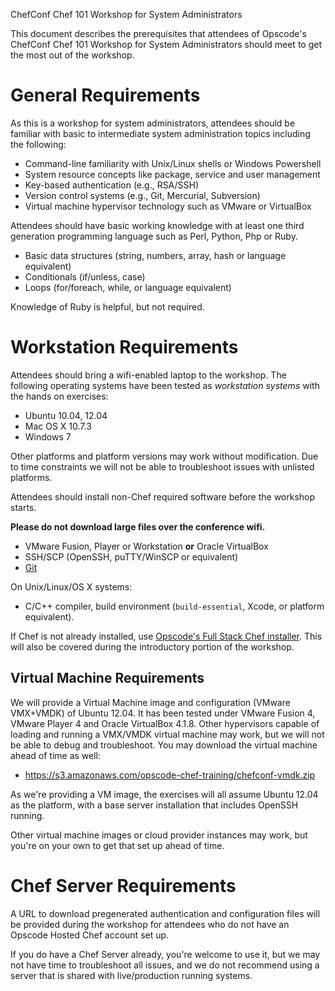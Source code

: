 ChefConf Chef 101 Workshop for System Administrators

This document describes the prerequisites that attendees of Opscode's
ChefConf Chef 101 Workshop for System Administrators should meet to
get the most out of the workshop.

# General Requirements

As this is a workshop for system administrators, attendees should be
familiar with basic to intermediate system administration topics
including the following:

* Command-line familiarity with Unix/Linux shells or Windows
  Powershell
* System resource concepts like package, service and user management
* Key-based authentication (e.g., RSA/SSH)
* Version control systems (e.g., Git, Mercurial, Subversion)
* Virtual machine hypervisor technology such as VMware or VirtualBox

Attendees should have basic working knowledge with at least one third
generation programming language such as Perl, Python, Php or Ruby.

* Basic data structures (string, numbers, array, hash or language
  equivalent)
* Conditionals (if/unless, case)
* Loops (for/foreach, while, or language equivalent)

Knowledge of Ruby is helpful, but not required.

# Workstation Requirements

Attendees should bring a wifi-enabled laptop to the workshop. The
following operating systems have been tested as *workstation systems*
with the hands on exercises:

* Ubuntu 10.04, 12.04
* Mac OS X 10.7.3
* Windows 7

Other platforms and platform versions may work without modification.
Due to time constraints we will not be able to troubleshoot issues
with unlisted platforms.

Attendees should install non-Chef required software before the workshop
starts.

**Please do not download large files over the conference wifi.**

* VMware Fusion, Player or Workstation **or** Oracle VirtualBox
* SSH/SCP (OpenSSH, puTTY/WinSCP or equivalent)
* [Git](http://git-scm.org)

On Unix/Linux/OS X systems:

* C/C++ compiler, build environment (`build-essential`, Xcode, or
  platform equivalent).

If Chef is not already installed, use [Opscode's Full Stack Chef
installer](http://www.opscode.com/chef/install). This will also be
covered during the introductory portion of the workshop.

## Virtual Machine Requirements

We will provide a Virtual Machine image and configuration (VMware
VMX+VMDK) of Ubuntu 12.04. It has been tested under VMware Fusion 4,
VMware Player 4 and Oracle VirtualBox 4.1.8. Other hypervisors capable
of loading and running a VMX/VMDK virtual machine may work, but we
will not be able to debug and troubleshoot. You may download the
virtual machine ahead of time as well:

* https://s3.amazonaws.com/opscode-chef-training/chefconf-vmdk.zip

As we're providing a VM image, the exercises will all assume Ubuntu
12.04 as the platform, with a base server installation that includes
OpenSSH running.

Other virtual machine images or cloud provider instances may work, but
you're on your own to get that set up ahead of time.

# Chef Server Requirements

A URL to download pregenerated authentication and configuration files
will be provided during the workshop for attendees who do not have an
Opscode Hosted Chef account set up.

If you do have a Chef Server already, you're welcome to use it, but we
may not have time to troubleshoot all issues, and we do not recommend
using a server that is shared with live/production running systems.
